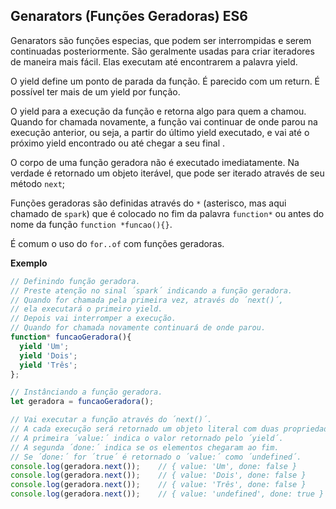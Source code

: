 ## Genarators (Funções Geradoras) ES6

Genarators são funções especias, que podem ser interrompidas e serem continuadas
posteriormente. São geralmente usadas para criar iteradores de maneira mais fácil. Elas executam até encontrarem a palavra yield.  

O yield define um ponto de parada da função. É parecido com um return. É possível ter mais de um yield por função.  

O yield para a execução da função e retorna algo para quem a chamou. Quando for chamada
novamente, a função vai continuar de onde parou na execução anterior, ou seja, a partir do
último yield executado, e vai até o próximo yield encontrado ou até chegar a seu final .   

O corpo de uma função geradora não é executado imediatamente. Na verdade é retornado
um objeto iterável, que pode ser iterado através de seu método `next`;  

Funções geradoras são definidas através do `*` (asterisco, mas aqui chamado de `spark`) que
é colocado no fim da palavra `function*` ou antes do nome da função `function *funcao(){}`.  

É comum o uso do `for..of` com funções geradoras.  

**Exemplo**

```js
// Definindo função geradora.
// Preste atenção no sinal ´spark´ indicando a função geradora.
// Quando for chamada pela primeira vez, através do ´next()´,
// ela executará o primeiro yield.
// Depois vai interromper a execução.
// Quando for chamada novamente continuará de onde parou.
function* funcaoGeradora(){
  yield 'Um';
  yield 'Dois';
  yield 'Três';
};

// Instânciando a função geradora.
let geradora = funcaoGeradora();

// Vai executar a função através do ´next()´.
// A cada execução será retornado um objeto literal com duas propriedades.
// A primeira ´value:´ indica o valor retornado pelo ´yield´.
// A segunda ´done:´ indica se os elementos chegaram ao fim.
// Se ´done:´ for ´true´ é retornado o ´value:´ como ´undefined´.
console.log(geradora.next());    // { value: 'Um', done: false }
console.log(geradora.next());    // { value: 'Dois', done: false }
console.log(geradora.next());    // { value: 'Três', done: false }
console.log(geradora.next());    // { value: 'undefined', done: true }
```
